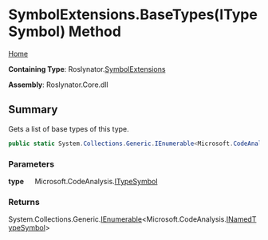# SymbolExtensions\.BaseTypes\(ITypeSymbol\) Method

[Home](../../../README.md)

**Containing Type**: Roslynator\.[SymbolExtensions](../README.md)

**Assembly**: Roslynator\.Core\.dll

## Summary

Gets a list of base types of this type\.

```csharp
public static System.Collections.Generic.IEnumerable<Microsoft.CodeAnalysis.INamedTypeSymbol> BaseTypes(this Microsoft.CodeAnalysis.ITypeSymbol type)
```

### Parameters

**type** &emsp; Microsoft\.CodeAnalysis\.[ITypeSymbol](https://docs.microsoft.com/en-us/dotnet/api/microsoft.codeanalysis.itypesymbol)

### Returns

System\.Collections\.Generic\.[IEnumerable](https://docs.microsoft.com/en-us/dotnet/api/system.collections.generic.ienumerable-1)\<Microsoft\.CodeAnalysis\.[INamedTypeSymbol](https://docs.microsoft.com/en-us/dotnet/api/microsoft.codeanalysis.inamedtypesymbol)>

